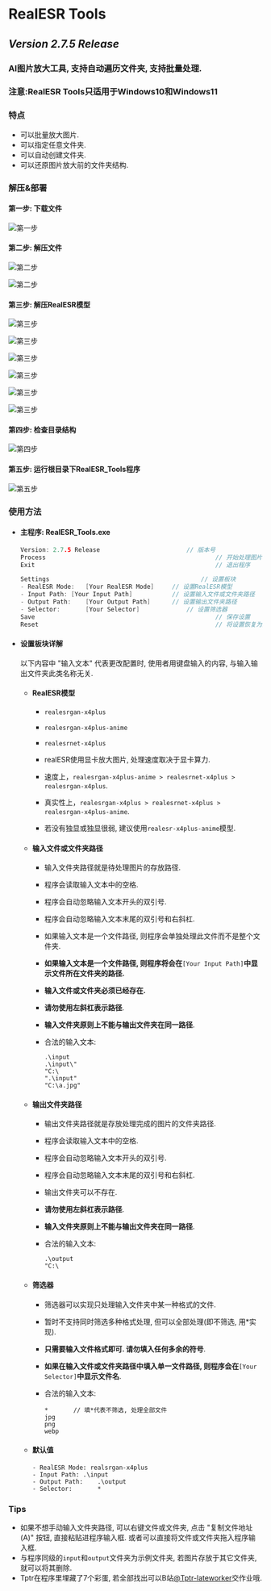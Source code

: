 # RealESR Tools

## *Version 2.7.5 Release*

### AI图片放大工具, 支持自动遍历文件夹, 支持批量处理.

### **注意:RealESR Tools只适用于Windows10和Windows11**

### 特点

- 可以批量放大图片.
- 可以指定任意文件夹.
- 可以自动创建文件夹.
- 可以还原图片放大前的文件夹结构.

### 解压&部署

#### 第一步: 下载文件

![第一步](https://github.com/Tptr-lateworker/RealESR_Tools/blob/main/output/1.jpg)

#### 第二步: 解压文件

![第二步](https://github.com/Tptr-lateworker/RealESR_Tools/blob/main/output/2.jpg)

![第二步](https://github.com/Tptr-lateworker/RealESR_Tools/blob/main/output/3.jpg)

#### 第三步: 解压RealESR模型

![第三步](https://github.com/Tptr-lateworker/RealESR_Tools/blob/main/output/4.jpg)

![第三步](https://github.com/Tptr-lateworker/RealESR_Tools/blob/main/output/5.jpg)

![第三步](https://github.com/Tptr-lateworker/RealESR_Tools/blob/main/output/6.jpg)

![第三步](https://github.com/Tptr-lateworker/RealESR_Tools/blob/main/output/7.jpg)

![第三步](https://github.com/Tptr-lateworker/RealESR_Tools/blob/main/output/8.jpg)

![第三步](https://github.com/Tptr-lateworker/RealESR_Tools/blob/main/output/9.jpg)

#### 第四步: 检查目录结构

![第四步](https://github.com/Tptr-lateworker/RealESR_Tools/blob/main/output/11.jpg)

#### 第五步: 运行根目录下RealESR_Tools程序

![第五步](https://github.com/Tptr-lateworker/RealESR_Tools/blob/main/output/10.jpg)

### 使用方法

- #### 主程序: RealESR_Tools.exe

  ```c++
  Version: 2.7.5 Release			      		// 版本号
  Process								              	// 开始处理图片
  Exit								                	// 退出程序
  
  Settings						               		// 设置板块
  - RealESR Mode:	[Your RealESR Mode]		// 设置RealESR模型
  - Input Path:	[Your Input Path]	    	// 设置输入文件或文件夹路径
  - Output Path:	[Your Output Path]		// 设置输出文件夹路径
  - Selector:		[Your Selector]		     	// 设置筛选器
  Save								                	// 保存设置
  Reset							                		// 将设置恢复为默认值
  ```

- #### 设置板块详解

  以下内容中 "输入文本" 代表更改配置时, 使用者用键盘输入的内容, 与输入输出文件夹此类名称无关.

  - #### RealESR模型

    - `realesrgan-x4plus`
    
    - `realesrgan-x4plus-anime`
    - `realesrnet-x4plus`

    - realESR使用显卡放大图片, 处理速度取决于显卡算力. 

    - 速度上，`realesrgan-x4plus-anime > realesrnet-x4plus > realesrgan-x4plus`.
    - 真实性上，`realesrgan-x4plus > realesrnet-x4plus > realesrgan-x4plus-anime`.
    
    - 若没有独显或独显很弱, 建议使用`realesr-x4plus-anime`模型.

  - #### 输入文件或文件夹路径

    - 输入文件夹路径就是待处理图片的存放路径.

    - 程序会读取输入文本中的空格.

    - 程序会自动忽略输入文本开头的双引号.

    - 程序会自动忽略输入文本末尾的双引号和右斜杠.

    - 如果输入文本是一个文件路径, 则程序会单独处理此文件而不是整个文件夹.

    - **如果输入文本是一个文件路径, 则程序将会在**`[Your Input Path]`**中显示文件所在文件夹的路径.**
    
    - **输入文件或文件夹必须已经存在.**
    
    - **请勿使用左斜杠表示路径**.
    
    - **输入文件夹原则上不能与输出文件夹在同一路径**.
    
    - 合法的输入文本: 
    
      ```
      .\input
      .\input\"
      "C:\
      ".\input"
      "C:\a.jpg"
      ```
    
  - #### 输出文件夹路径
    
      - 输出文件夹路径就是存放处理完成的图片的文件夹路径. 
      
      - 程序会读取输入文本中的空格.
      
      - 程序会自动忽略输入文本开头的双引号.
      
      - 程序会自动忽略输入文本末尾的双引号和右斜杠.
      
      - 输出文件夹可以不存在.
      
      - **请勿使用左斜杠表示路径**.
      
      - **输入文件夹原则上不能与输出文件夹在同一路径**.
      
      - 合法的输入文本:
      
        ```
        .\output
        "C:\
        ```
      
  - #### 筛选器
    
    - 筛选器可以实现只处理输入文件夹中某一种格式的文件.
    
    - 暂时不支持同时筛选多种格式处理, 但可以全部处理(即不筛选, 用*实现).
    
    - **只需要输入文件格式即可. 请勿填入任何多余的符号**.
    
    - **如果在输入文件或文件夹路径中填入单一文件路径, 则程序会在**`[Your Selector]`**中显示文件名**.
    
    - 合法的输入文本:
    
        ```
        *		// 填*代表不筛选, 处理全部文件
        jpg
        png
        webp
        ```
    
  - #### 默认值
  
      ```
    - RealESR Mode:	realsrgan-x4plus
      - Input Path:	.\input
      - Output Path:	.\output
      - Selector:		*
    ```


### Tips

- 如果不想手动输入文件夹路径, 可以右键文件或文件夹, 点击 "复制文件地址(A)" 按钮, 直接粘贴进程序输入框. 或者可以直接将文件或文件夹拖入程序输入框.
- 与程序同级的`input`和`output`文件夹为示例文件夹, 若图片存放于其它文件夹, 就可以将其删除.
- Tptr在程序里埋藏了7个彩蛋, 若全部找出可以B站[@Tptr-lateworker](https://space.bilibili.com/454920362)交作业哦.

